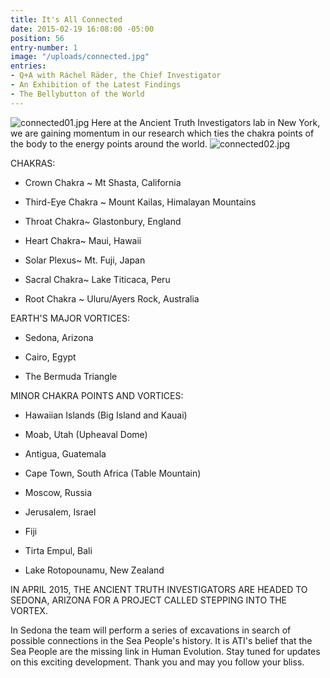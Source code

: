 ```yaml
---
title: It's All Connected
date: 2015-02-19 16:08:00 -05:00
position: 56
entry-number: 1
image: "/uploads/connected.jpg"
entries:
- Q+A with Ráchel Räder, the Chief Investigator
- An Exhibition of the Latest Findings
- The Bellybutton of the World
---
```


![connected01.jpg](/uploads/connected01.jpg)
Here at the Ancient Truth Investigators lab in New York, we are gaining momentum in our research which ties the chakra points of the body to the energy points around the world. 
![connected02.jpg](/uploads/connected02.jpg)

CHAKRAS:

* Crown Chakra ~ Mt Shasta, California

* Third-Eye Chakra ~ Mount Kailas, Himalayan Mountains

* Throat Chakra~ Glastonbury, England

* Heart Chakra~ Maui, Hawaii

* Solar Plexus~ Mt. Fuji, Japan

* Sacral Chakra~ Lake Titicaca, Peru

* Root Chakra ~ Uluru/Ayers Rock, Australia


EARTH'S MAJOR VORTICES:

* Sedona, Arizona

* Cairo, Egypt

* The Bermuda Triangle


MINOR CHAKRA POINTS AND VORTICES:

* Hawaiian Islands (Big Island and Kauai)

* Moab, Utah (Upheaval Dome)

* Antigua, Guatemala

* Cape Town, South Africa (Table Mountain)

* Moscow, Russia

* Jerusalem, Israel

* Fiji

* Tirta Empul, Bali

* Lake Rotopounamu, New Zealand


IN APRIL 2015, THE ANCIENT TRUTH INVESTIGATORS ARE HEADED TO SEDONA, ARIZONA FOR A PROJECT CALLED STEPPING INTO THE VORTEX. 

In Sedona the team will perform a series of excavations in search of possible connections in the Sea People's history. It is ATI's belief that the Sea People are the missing link in Human Evolution. Stay tuned for updates on this exciting development. 
Thank you and may you follow your bliss.